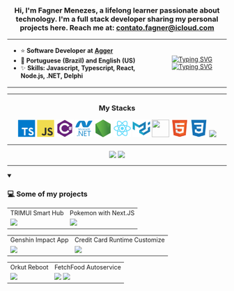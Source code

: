 <link rel="stylesheet" href="https://cdn.jsdelivr.net/gh/devicons/devicon@latest/devicon.min.css">
<h3 align="center">Hi, I'm Fagner Menezes, a lifelong learner passionate about technology. I'm a full stack developer sharing my personal projects here. Reach me at: <a href="mailto:contato.fagner@icloud.com">contato.fagner@icloud.com</a></h3>

<table align="center">
<td>
  <ul>
    <li>⭐ <b>Software Developer at <a href="https://www.agger.com.br">Agger</a></b></li>
    <li>💬 <b>Portuguese (Brazil) and English (US)</b></li>
    <li>✨ <b>Skills: Javascript, Typescript, React, Node.js, .NET, Delphi</b></li>
  </ul>
</td>
<td align="center">
  <a  href="https://git.io/typing-svg">
    <img src="https://readme-typing-svg.herokuapp.com?font=Fira+Code&duration=2000&pause=1000&color=87BDF7&width=435&lines=The+cosmos+is+all+that+is+or+" alt="Typing SVG" />
  </a>
  <a href="https://git.io/typing-svg">
    <img src="https://readme-typing-svg.herokuapp.com?font=Fira+Code&duration=3000&pause=1000&color=87BDF7&width=435&lines=ever+was+or+ever+will+be." alt="Typing SVG" />
  </a>
</td>
</table>
<hr/>
<div align="center">
  <h3>My Stacks</h3>
  <img src="https://raw.githubusercontent.com/devicons/devicon/ca28c779441053191ff11710fe24a9e6c23690d6/icons/typescript/typescript-plain.svg" height="40" width="40">
  <img src="https://raw.githubusercontent.com/devicons/devicon/master/icons/javascript/javascript-original.svg" height="40" width="40">
  <img src="https://raw.githubusercontent.com/devicons/devicon/master/icons/csharp/csharp-plain.svg" height="40" width="40">
  <img src="https://raw.githubusercontent.com/devicons/devicon/6910f0503efdd315c8f9b858234310c06e04d9c0/icons/dot-net/dot-net-plain-wordmark.svg" height="40" width="40">
  <img src="https://raw.githubusercontent.com/devicons/devicon/master/icons/nodejs/nodejs-original.svg" height="40" width="40">
  <img src="https://raw.githubusercontent.com/devicons/devicon/6910f0503efdd315c8f9b858234310c06e04d9c0/icons/react/react-original.svg" height="40" width="40">
  <img src="https://raw.githubusercontent.com/devicons/devicon/master/icons/materialui/materialui-original.svg" height="40" width="40">
  <img src="https://cdn.aglty.io/bwql7jyk/Attachments/NewItems/image_20211214122557_0.png" height="40" width="40">
  <img src="https://raw.githubusercontent.com/devicons/devicon/master/icons/html5/html5-original.svg" height="40" width="40">
  <img src="https://raw.githubusercontent.com/devicons/devicon/master/icons/css3/css3-plain.svg" height="40" width="40">
  <img src="http://www.andreanolanusse.com/pt/wp-content/uploads/2011/09/Icon_Delphi.png" height="36">
</div>
<hr/>
<div align="center">
  <img height="155em" src="https://github-readme-stats.vercel.app/api/top-langs/?username=ryuuzera&langs_count=8&layout=compact&account_private=true&hide_border=true&theme=tokyonight">
  <img height="155em" src="http://github-profile-summary-cards.vercel.app/api/cards/profile-details?username=ryuuzera&theme=tokyonight" />
</div>
<hr/>
<details open> 
  <summary><h3>💻 Some of my projects</h2></summary>
  <table align="center">
  <tr><td>TRIMUI Smart Hub</td><td>Pokemon with Next.JS</td></tr>
  <tr>
  <td><a href="https://github.com/ryuuzera/TrimuiSmartHub" target="_blank"><img width="335" src="https://github.com/user-attachments/assets/23e613ea-ce6d-4687-a65e-5e02baa94fa2"/></a></td>
  <td><a href="https://github.com/ryuuzera/pokemon-next-app/" target="_blank"><img width="335" src="https://media.giphy.com/media/FtgrxiiivLv9Cr7LQW/giphy.gif"/></a></tr></td>
  </table>
  
  <table align="center">
  <tr><td>Genshin Impact App</td><td>Credit Card Runtime Customize</td></tr>
  <tr>
  <td><a href="https://github.com/ryuuzera/genshin-app" target="_blank"><img width="335" src="https://media.giphy.com/media/r3DB8SbdP4BNrPIqxj/giphy.gif"/></a>
  </td>
  <td><a href="https://github.com/ryuuzera/next-credit-card" target="_blank"><img width="335" src="https://media.giphy.com/media/zE6ZmxjUv5X9aEKGBr/giphy.gif"/></a></tr></td>
  </table>
  
  <table align="center">
  <tr><td>Orkut Reboot</td><td>FetchFood Autoservice</td></tr>
  <tr>
  <td><a href="https://github.com/ryuuzera/orkut-reboot" target="_blank"><img width="335" src="https://media.giphy.com/media/lMY71dsuZOZnq8YKKb/giphy.gif"/></a>
  </td>
  <td><a href="#"><img width="160" src="https://user-images.githubusercontent.com/87572712/224563485-c6e7ef82-ca8f-4924-9d43-b1868ffbdaf4.png"/></a>	<a href="#"><img width="160" src="https://user-images.githubusercontent.com/87572712/224563507-3d5d39ff-e667-45b7-9665-b4a7f88013c7.png"/></a></tr></td>
  </table>

</details>

